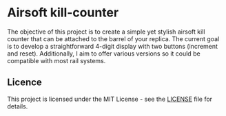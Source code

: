 # Airsoft kill-counter

The objective of this project is to create a simple yet stylish airsoft kill counter that can be attached to the barrel of your replica. The current goal is to develop a straightforward 4-digit display with two buttons (increment and reset). Additionally, I aim to offer various versions so it could be compatible with most rail systems.

## Licence

This project is licensed under the MIT License - see the [LICENSE](LICENSE) file for details.